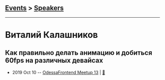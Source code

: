 ## [Events](../README.md) > [Speakers](../speakers.md)
---

# Виталий Калашников

## Как правильно делать анимацию и добиться 60fps на различных девайсах
- 2019 Oct 10 -- [OdessaFrontend Meetup 13](https://www.youtube.com/watch?v=wCTc6LZO3TA)  | [:notebook:](https://www.slideshare.net/odessafrontend/60fps-odessafrontend-meetup-13)  
